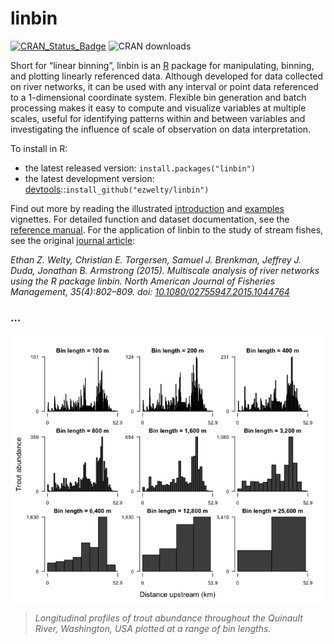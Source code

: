 <!-- README.md is generated from README.Rmd. Please edit that file -->

# linbin

[![CRAN_Status_Badge](https://www.r-pkg.org/badges/version/linbin)](https://cran.r-project.org/package=linbin)
![CRAN downloads](https://cranlogs.r-pkg.org/badges/grand-total/linbin)

Short for “linear binning”, linbin is an [R](https://www.r-project.org/)
package for manipulating, binning, and plotting linearly referenced
data. Although developed for data collected on river networks, it can be
used with any interval or point data referenced to a 1-dimensional
coordinate system. Flexible bin generation and batch processing makes it
easy to compute and visualize variables at multiple scales, useful for
identifying patterns within and between variables and investigating the
influence of scale of observation on data interpretation.

To install in R:

-   the latest released version: `install.packages("linbin")`
-   the latest development version:
    [devtools](https://github.com/r-lib/devtools)::`install_github("ezwelty/linbin")`

Find out more by reading the illustrated
[introduction](https://CRAN.R-project.org/package=linbin/vignettes/introduction.html)
and
[examples](https://CRAN.R-project.org/package=linbin/vignettes/examples.html)
vignettes. For detailed function and dataset documentation, see the
[reference
manual](https://CRAN.R-project.org/package=linbin/linbin.pdf). For the
application of linbin to the study of stream fishes, see the original
[journal article](https://doi.org/10.1080/02755947.2015.1044764):

*Ethan Z. Welty, Christian E. Torgersen, Samuel J. Brenkman, Jeffrey J.
Duda, Jonathan B. Armstrong (2015). Multiscale analysis of river
networks using the R package linbin. North American Journal of Fisheries
Management, 35(4):802–809. doi:
[10.1080/02755947.2015.1044764](https://doi.org/10.1080/02755947.2015.1044764)*

### …

<img src="tools/README-unnamed-chunk-3-1.png" style="display: block; margin: auto;" />

> *Longitudinal profiles of trout abundance throughout the Quinault
> River, Washington, USA plotted at a range of bin lengths.*

